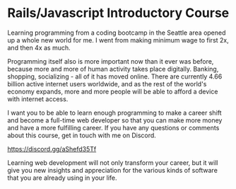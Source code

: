 # Rails/Javascript Introductory Course

Learning programming from a coding bootcamp in the Seattle area opened up a whole new world for me. I went from making minimum wage to first 2x, and then 4x as much. 

Programming itself also is more important now than it ever was before, because more and more of human activity takes place digitally. Banking, shopping, socializing - all of it has moved online. There are currently 4.66 billion active internet users worldwide, and as the rest of the world's economy expands, more and more people will be able to afford a device with internet access.

I want you to be able to learn enough programming to make a career shift and become a full-time web developer so that you can make more money and have a more fulfilling career. If you have any questions or comments about this course, get in touch with me on Discord.

https://discord.gg/aShefd35Tf

Learning web development will not only transform your career, but it will give you new insights and appreciation for the various kinds of software that you are already using in your life.